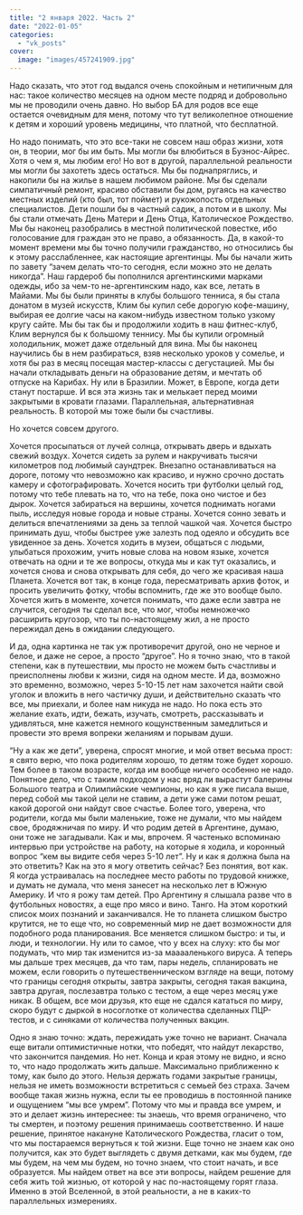 ```yaml
---
title: "2 января 2022. Часть 2"
date: "2022-01-05"
categories: 
  - "vk_posts"
cover:
  image: "images/457241909.jpg"
---
```


Надо сказать, что этот год выдался очень спокойным и нетипичным для нас: такое количество месяцев на одном месте подряд и добровольно мы не проводили очень давно. Но выбор БА для родов все еще остается очевидным для меня, потому что тут великолепное отношение к детям и хороший уровень медицины, что платной, что бесплатной.

<!--more-->

Но надо понимать, что это все-таки не совсем наш образ жизни, хотя он, в теории, мог бы им быть. Мы могли бы влюбиться в Буэнос-Айрес. Хотя о чем я, мы любим его! Но вот в другой, параллельной реальности мы могли бы захотеть здесь остаться. Мы бы поднапряглись, и накопили бы на жилье в нашем любимом районе. Мы бы сделали симпатичный ремонт, красиво обставили бы дом, ругаясь на качество местных изделий (кто был, тот поймет) и рукожопость отдельных специалистов. Дети пошли бы в частный садик, а потом и в школу. Мы бы стали отмечать День Матери и День Отца, Католическое Рождество. Мы бы наконец разобрались в местной политической повестке, ибо голосование для граждан это не право, а обязанность. Да, в какой-то момент времени мы бы точно получили гражданство, но относились бы к этому расслабленнее, как настоящие аргентинцы. Мы бы начали жить по завету “зачем делать что-то сегодня, если можно это не делать никогда”. Наш гардероб бы пополнился аргентинскими марками одежды, ибо за чем-то не-аргентинским надо, как все, летать в Майами. Мы бы были приняты в клубы большого тенниса, я бы стала донатом в музей искусств, Клим бы купил себе дорогую кофе-машину, выбирая ее долгие часы на каком-нибудь известном только узкому кругу сайте. Мы бы так бы и продолжили ходить в наш фитнес-клуб, Клим вернулся бы к большому теннису. Мы бы купили огромный холодильник, может даже отдельный для вина. Мы бы наконец научились бы в нем разбираться, взяв несколько уроков у сомелье, и хотя бы раз в месяц посещая мастер-классы с дегустацией. Мы бы начали откладывать деньги на образование детям, и мечтать об отпуске на Карибах. Ну или в Бразилии. Может, в Европе, когда дети станут постарше. И вся эта жизнь так и мелькает перед моими закрытыми в кровати глазами. Параллельная, альтернативная реальность. В которой мы тоже были бы счастливы.

Но хочется совсем другого.

Хочется просыпаться от лучей солнца, открывать дверь и вдыхать свежий воздух. Хочется сидеть за рулем и накручивать тысячи километров под любимый саундтрек. Внезапно останавливаться на дороге, потому что невозможно как красиво, и нужно срочно достать камеру и сфотографировать. Хочется носить три футболки целый год, потому что тебе плевать на то, что на тебе, пока оно чистое и без дырок. Хочется забираться на вершины, хочется поднимать ногами пыль, исследуя новые города и новые страны. Хочется сонно зевать и делиться впечатлениями за день за теплой чашкой чая. Хочется быстро принимать душ, чтобы быстрее уже залезть под одеяло и обсудить все увиденное за день. Хочется ходить в музеи, общаться с людьми, улыбаться прохожим, учить новые слова на новом языке, хочется отвечать на одни и те же вопросы, откуда мы и как тут оказались, и хочется снова и снова открывать для себя, до чего же красивая наша Планета. Хочется вот так, в конце года, пересматривать архив фоток, и просить увеличить фотку, чтобы вспомнить, где же это вообще было. Хочется жить в моменте, хочется понимать, что даже если завтра не случится, сегодня ты сделал все, что мог, чтобы немножечко расширить кругозор, что ты по-настоящему жил, а не просто пережидал день в ожидании следующего.

И да, одна картинка не так уж противоречит другой, оно не черное и белое, и даже не серое, а просто “другое”. Но я точно знаю, что в такой степени, как в путешествии, мы просто не можем быть счастливы и преисполнены любви к жизни, сидя на одном месте. И да, возможно это временно, возможно, через 5-10-15 лет нам захочется найти свой уголок и вложить в него частичку души, и действительно сказать что все, мы приехали, и более нам никуда не надо. Но пока есть это желание ехать, идти, бежать, изучать, смотреть, рассказывать и удивляться, мне кажется немного кощунственным замедлиться и провести это время вопреки желаниям и порывам души.

“Ну а как же дети”, уверена, спросят многие, и мой ответ весьма прост: я свято верю, что пока родителям хорошо, то детям тоже будет хорошо. Тем более в таком возрасте, когда им вообще ничего особенно не надо. Понятное дело, что с таким подходом у нас вряд ли вырастут балерины Большого театра и Олимпийские чемпионы, но как я уже писала выше, перед собой мы такой цели не ставим, а дети уже сами потом решат, какой дорогой они найдут свое счастье. Более того, уверена, что родители, когда мы были маленькие, тоже не думали, что мы найдем свое, бродяжничая по миру. И что родим детей в Аргентине, думаю, они тоже не загадывали. Как и мы, впрочем. Я частенько вспоминаю интервью при устройстве на работу, на которые я ходила, и коронный вопрос “кем вы видите себя через 5-10 лет”. Ну и как я должна была на это ответить? Как на это я могу ответить сейчас? Без понятия, вот как. Я когда устраивалась на последнее место работы по трудовой книжке, и думать не думала, что меня занесет на несколько лет в Южную Америку. И что я рожу там детей. Про Аргентину я слышала разве что в футбольных новостях, а еще про мясо и вино. Танго. На этом короткий список моих познаний и заканчивался. Не то планета слишком быстро крутится, не то еще что, но современный мир не дает возможности для подобного рода планирования. Все меняется слишком быстро: и ты, и люди, и технологии. Ну или то самое, что у всех на слуху: кто бы мог подумать, что мир так изменится из-за мааааленького вируса. А теперь мы дальше трех месяцев, да что там, пары недель, спланировать не можем, если говорить о путешественническом взгляде на вещи, потому что границы сегодня открыты, завтра закрыты, сегодня такая вакцина, завтра другая, послезавтра только с тестом, а еще через месяц уже никак. В общем, все мои друзья, кто еще не сдался кататься по миру, скоро будут с дыркой в носоглотке от количества сделанных ПЦР-тестов, и с синяками от количества полученных вакцин.

Одно я знаю точно: ждать, пережидать уже точно не вариант. Сначала еще витали оптимистичные нотки, что победят, что найдут лекарство, что закончится пандемия. Но нет. Конца и края этому не видно, и ясно то, что надо продолжать жить дальше. Максимально приближенно к тому, как было до этого. Нельзя держать годами закрытые границы, нельзя не иметь возможности встретиться с семьей без страха. Зачем вообще такая жизнь нужна, если ты ее проводишь в постоянной панике и ощущением “мы все умрем”. Потому что мы и правда все умрем, и это и делает жизнь интереснее: ты знаешь, что время ограничено, что ты смертен, и поэтому решения принимаешь соответственно. И наше решение, принятое накануне Католического Рождества, гласит о том, что мы постараемся вернуться к той жизни. Еще точно не знаем как оно получится, как это будет выглядеть с двумя детками, как мы будем, где мы будем, на чем мы будем, но точно знаем, что стоит начать, и все образуется. Мы найдем ответ на все эти вопросы, найдем решение для себя жить той жизнью, от которой у нас по-настоящему горят глаза. Именно в этой Вселенной, в этой реальности, а не в каких-то параллельных измерениях.
